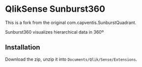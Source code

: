 # QlikSense Sunburst360

This is a fork from the original com.capventis.SunburstQuadrant.

Sunburst360 visualizes hierarchical data in 360º

## Installation
Download the zip, unzip it into `Documents/Qlik/Sense/Extensions`.
